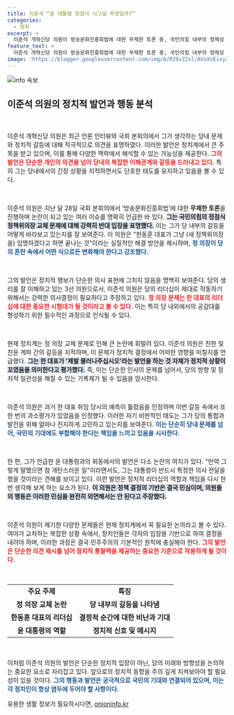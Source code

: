```yaml
---
title: 이준석 “윤 대통령 정점식 시그널 무엇일까?”
categories:
  - 정치
excerpt: >
  이준석 개혁신당 의원이 방송문화진흥회법에 대한 무제한 토론 중, 국민의힘 내부의 정체성 및 정책위의장 문제를 파헤쳤다. 당내 갈등의 본질을 짚으며, 윤 대통령의 입장에 의문을 품는 발언으로 눈길을 끌었다.
feature_text: >
  이준석 개혁신당 의원이 방송문화진흥회법에 대한 무제한 토론 중, 국민의힘 내부의 정체성 및 정책위의장 문제를 파헤쳤다. 당내 갈등의 본질을 짚으며, 윤 대통령의 입장에 의문을 품는 발언으로 눈길을 끌었다.
image: 'https://blogger.googleusercontent.com/img/b/R29vZ2xl/AVvXsEixyZcFfHzMRdzZMjFBmAUKJYCLCGyLL1o632UiGVXcaFdKo_bkvkuCioo0uUKlGfBVcT3P84aROyZIXSBEx3Aw5nCQ3pTgDom1WDC4m8eifvWiAmWEEVb4x6G_l8C0QH225ldMjyaFvpxGEBGNO37VmDTDMHGhJPq73UglMfDca1-0aw/s1600/blogspot.png'
---
```


<p><img src="https://blogger.googleusercontent.com/img/b/R29vZ2xl/AVvXsEixyZcFfHzMRdzZMjFBmAUKJYCLCGyLL1o632UiGVXcaFdKo_bkvkuCioo0uUKlGfBVcT3P84aROyZIXSBEx3Aw5nCQ3pTgDom1WDC4m8eifvWiAmWEEVb4x6G_l8C0QH225ldMjyaFvpxGEBGNO37VmDTDMHGhJPq73UglMfDca1-0aw/s1600/blogspot.png" alt="info 속보" /></p>

<h2 data-ke-size="size26">이준석 의원의 정치적 발언과 행동 분석</h2>

<p data-ke-size="size16">&nbsp;</p>

<p>이준석 개혁신당 의원은 최근 언론 인터뷰와 국회 본회의에서 그가 생각하는 당내 문제와 정치적 갈등에 대해 적극적으로 의견을 표명하였다. 이러한 발언은 정치계에서 큰 주목을 받고 있으며, 이를 통해 다양한 맥락에서 해석할 수 있는 가능성을 제공한다. <b><span style="color: #ee2323;">그의 발언은 단순한 개인의 의견을 넘어 당내의 복잡한 이해관계와 갈등을 드러내고 있다.</span></b> 특히 그는 당내에서의 긴장 상황을 지적하면서도 단호한 태도를 유지하고 있음을 볼 수 있다.</p>

<p data-ke-size="size16">&nbsp;</p>

<p>이준석 의원은 지난 달 28일 국회 본회의에서 ‘방송문화진흥회법’에 대한 <b>무제한 토론</b>을 진행하며 논란이 되고 있는 여러 이슈를 명확히 언급한 바 있다. <b><span style="background-color: #21538527;">그는 국민의힘의 정점식 정책위의장 교체 문제에 대해 강력히 반대 입장을 표명했다.</span></b> 이는 그가 당 내부의 갈등을 어떻게 바라보고 있는지를 잘 보여준다. 이 의원은 "한동훈 대표가 그냥 (새 정책위의장을) 임명하겠다고 하면 끝나는 것"이라는 실질적인 해결 방안을 제시하며, <b><span style="color: #1a5490;">정 의장이 당의 혼란 속에서 어떤 식으로든 변화해야 한다고 강조했다.</span></b></p>

<p data-ke-size="size16">&nbsp;</p>

<p>그의 발언은 정치적 행보가 단순한 의사 표현에 그치지 않음을 명백히 보여준다. 당의 생리를 잘 이해하고 있는 3선 의원으로서, 이준석 의원은 당의 리더십이 제대로 작동하기 위해서는 강력한 의사결정이 필요하다고 주장하고 있다. <b><span style="color: #ee2323;">정 의장 문제는 한 대표의 리더십에 대한 중요한 시험대가 될 것이라고 볼 수 있다.</span></b> 이는 특히 당 내외에서의 공감대를 형성하기 위한 필수적인 과정으로 인식될 수 있다.</p>

<p data-ke-size="size16">&nbsp;</p>

<p>현재 정치계는 정 의장 교체 문제로 인해 큰 논란에 휘말려 있다. 이준석 의원은 친한 및 친윤 계파 간의 갈등을 지적하며, 이 문제가 정치적 결정에서 어떠한 영향을 미칠지를 언급했다. <b><span style="background-color: #21538527;">그는 한 대표가 '제발 물러나주십시오'라는 발언을 하는 것 자체가 정치적 상황이 꼬였음을 의미한다고 평가했다.</span></b> 즉, 이는 단순한 인사의 문제를 넘어서, 당의 방향 및 정치적 일관성을 해칠 수 있는 기폭제가 될 수 있음을 암시한다.</p>

<p data-ke-size="size16">&nbsp;</p>

<p>이준석 의원은 과거 한 대표 취임 당시의 예측이 틀렸음을 인정하며 이번 갈등 속에서 또 한 번의 과소평가가 있었음을 인정했다. 이러한 자기 비판적인 태도는 그가 당의 통합과 발전을 위해 얼마나 진지하게 고민하고 있는지를 보여준다. <b><span style="color: #1a5490;">이는 단순히 당내 문제를 넘어, 국민의 기대에도 부합해야 한다는 책임을 느끼고 있음을 시사한다.</span></b></p>

<p data-ke-size="size16">&nbsp;</p>

<p>한 편, 그가 언급한 윤 대통령과의 회동에서의 발언은 다소 논란의 여지가 있다. "만약 그렇게 말했으면 참 개탄스러운 일"이라면서도, 그는 대통령이 반드시 특정한 의사 전달을 했을 것이라는 견해를 보이고 있다. 이런 발언은 정치적 리더십의 역할과 책임을 다시 한 번 생각해 보게 하는 요소가 된다. <b><span style="background-color: #21538527;">이 의원은 정책 결정의 기반은 결국 민심이며, 의원들의 행동은 이러한 민심을 완전히 외면해서는 안 된다고 주장했다.</span></b></p>

<p data-ke-size="size16">&nbsp;</p>

<p>이준석 의원이 제기한 다양한 문제들은 현재 정치계에서 꼭 필요한 논의라고 볼 수 있다. 여야가 교차하는 복잡한 상황 속에서, 정치인들은 각자의 입장을 기반으로 하여 결정을 내려야 하며, 이러한 과정은 결국 민주주의의 기본적인 원칙에 충실해야 한다. <b><span style="color: #ee2323;">그의 발언은 단순한 의견 제시를 넘어 정치적 통찰력을 제공하는 중요한 기준으로 작용하게 될 것이다.</span></b></p>

<p data-ke-size="size16">&nbsp;</p>

<table style="width: 100%; border-collapse: collapse;">
<tr style="height: 20px;">
<td style="text-align: center; height: 20px;"><b>주요 주제</b></td>
<td style="text-align: center; height: 20px;"><b>특징</b></td>
</tr>
<tr style="height: 17px;">
<td style="text-align: center; height: 17px;"><b>정 의장 교체 논란</b></td>
<td style="text-align: center; height: 17px;"><b>당 내부의 갈등을 나타냄</b></td>
</tr>
<tr style="height: 17px;">
<td style="text-align: center; height: 17px;"><b>한동훈 대표의 리더십</b></td>
<td style="text-align: center; height: 17px;"><b>결정적 순간에 대한 비난과 기대</b></td>
</tr>
<tr style="height: 17px;">
<td style="text-align: center; height: 17px;"><b>윤 대통령의 역할</b></td>
<td style="text-align: center; height: 17px;"><b>정치적 신호 및 메시지</b></td>
</tr>
</table>

<p data-ke-size="size16">&nbsp;</p>

<p>이처럼 이준석 의원의 발언은 단순한 정치적 입장이 아닌, 당의 미래와 방향성을 논의하는 중요한 요소로 자리잡고 있다. 앞으로의 정치적 동향을 주의 깊게 지켜보아야 할 필요성이 있을 것이다. <b><span style="color: #1a5490;">그의 행동과 발언은 궁극적으로 국민의 기대와 연결되어 있으며, 이는 각 정치인이 항상 염두에 두어야 할 사항이다.</span></b></p>
유용한 생활 정보가 필요하시다면, <a href="https://onioninfo.kr" rel="dofollow">onioninfo.kr</a>


